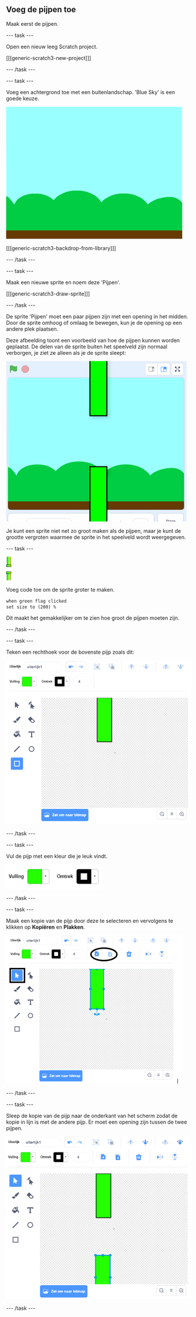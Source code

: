 ## Voeg de pijpen toe

Maak eerst de pijpen.

--- task ---

Open een nieuw leeg Scratch project.

[[[generic-scratch3-new-project]]]

--- /task ---

--- task ---

Voeg een achtergrond toe met een buitenlandschap. 'Blue Sky' is een goede keuze.

![schermafbeelding](images/flappy-stage.png)

[[[generic-scratch3-backdrop-from-library]]]

--- /task ---

--- task ---

Maak een nieuwe sprite en noem deze 'Pijpen'.

[[[generic-scratch3-draw-sprite]]]

--- /task ---

De sprite 'Pijpen' moet een paar pijpen zijn met een opening in het midden. Door de sprite omhoog of omlaag te bewegen, kun je de opening op een andere plek plaatsen.

Deze afbeelding toont een voorbeeld van hoe de pijpen kunnen worden geplaatst. De delen van de sprite buiten het speelveld zijn normaal verborgen, je ziet ze alleen als je de sprite sleept:

![schermafbeelding](images/flappy-pipes-position.png)

Je kunt een sprite niet net zo groot maken als de pijpen, maar je kunt de grootte vergroten waarmee de sprite in het speelveld wordt weergegeven.

--- task ---

![pijpen sprite](images/pipes-sprite.png)

Voeg code toe om de sprite groter te maken.

```blocks3
when green flag clicked
set size to (200) %
```

Dit maakt het gemakkelijker om te zien hoe groot de pijpen moeten zijn.

--- /task ---

--- task ---

Teken een rechthoek voor de bovenste pijp zoals dit:

![rechthoek voor de pijp](images/flappy-pipes-rectangle.png)

--- /task ---

--- task ---

Vul de pijp met een kleur die je leuk vindt.

![vul de rechthoek](images/flappy-pipes-fill-rectangle.png)

--- /task ---

--- task ---

Maak een kopie van de pijp door deze te selecteren en vervolgens te klikken op **Kopiëren** en **Plakken**.

![pijp kopiëren en plakken](images/flappy-pipes-duplicate1-annotated.png)

--- /task ---

--- task ---

Sleep de kopie van de pijp naar de onderkant van het scherm zodat de kopie in lijn is met de andere pijp. Er moet een opening zijn tussen de twee pijpen.

![schermafbeelding](images/flappy-pipes-duplicate2.png)

--- /task ---
